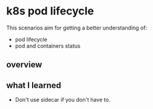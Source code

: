 # k8s pod lifecycle

This scenarios aim for getting a better understanding of:

- pod lifecycle
- pod and containers status

## overview


## what I learned

- Don't use sidecar if you don't have to.
